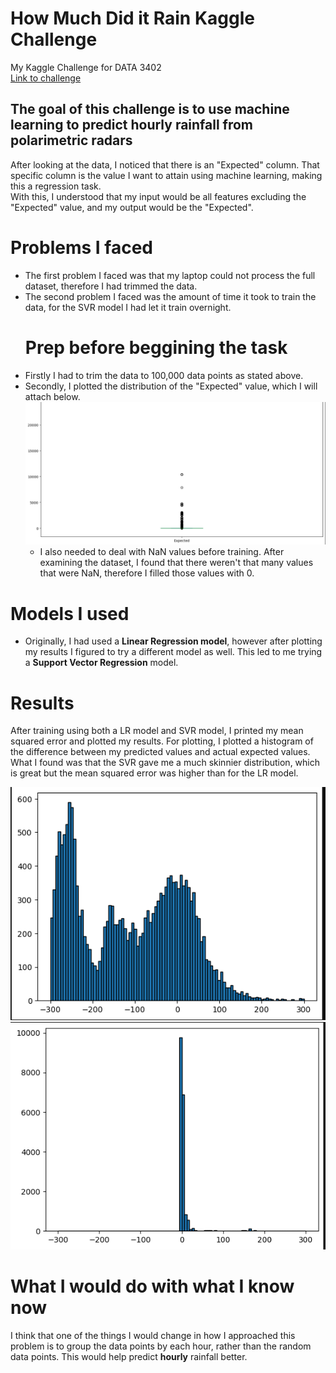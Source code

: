 # How Much Did it Rain Kaggle Challenge  
My Kaggle Challenge for DATA 3402  
[Link to challenge](https://www.kaggle.com/competitions/how-much-did-it-rain-ii/overview/evaluation)
## The goal of this challenge is to use machine learning to predict hourly rainfall from polarimetric radars ##   
After looking at the data, I noticed that there is an "Expected" column. That specific column is the value I want to attain using machine learning, making this a regression task.   
With this, I understood that my input would be all features excluding the "Expected" value, and my output would be the "Expected".  
# Problems I faced  
- The first problem I faced was that my laptop could not process the full dataset, therefore I had trimmed the data.  
- The second problem I faced was the amount of time it took to train the data, for the SVR model I had let it train overnight.
  # Prep before beggining the task
- Firstly I had to trim the data to 100,000 data points as stated above.
- Secondly, I plotted the distribution of the "Expected" value, which I will attach below.
  ![](expected.png)
  - I also needed to deal with NaN values before training. After examining the dataset, I found that there weren't that many values that were NaN, therefore I filled those values with 0.
# Models I used  
 - Originally, I had used a **Linear Regression model**, however after plotting my results I figured to try a different model as well. This led to me trying a **Support Vector Regression** model.
# Results  
After training using both a LR model and SVR model, I printed my mean squared error and plotted my results. For plotting, I plotted a histogram of the difference between my predicted values and actual expected values.  
What I found was that the SVR gave me a much skinnier distribution, which is great but the mean squared error was higher than for the LR model.  
  
  
![Linear Regression Distribution](LinearRegression.png)  ![Support Vector Regression Distribution](SVR.png)
# What I would do with what I know now
I think that one of the things I would change in how I approached this problem is to group the data points by each hour, rather than the random data points. This would help predict **hourly** rainfall better. 
